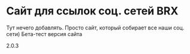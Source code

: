 # Сайт для ссылок соц. сетей BRX
Тут нечего добавлять. Просто сайт, который собирает все наши соц. сети) Бета-тест версия сайта

2.0.3
